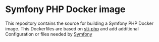# Symfony PHP Docker image

This repository contains the source for building a Symfony PHP Docker image. This Dockerfiles are based on [sti-php](https://github.com/openshift/sti-php) and add additional Configuration or files needed by [Symfony](https://symfony.com/)





